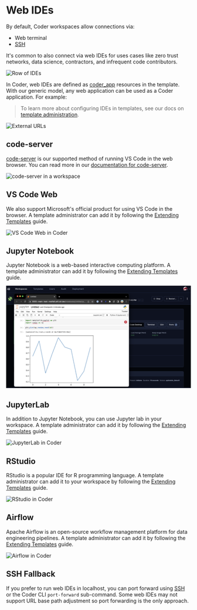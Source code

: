 # Web IDEs

By default, Coder workspaces allow connections via:

- Web terminal
- [SSH](./README.md#ssh)

It's common to also connect via web IDEs for uses cases like zero trust
networks, data science, contractors, and infrequent code contributors.

![Row of IDEs](../../images/ide-row.png)

In Coder, web IDEs are defined as
[coder_app](https://registry.terraform.io/providers/coder/coder/latest/docs/resources/app)
resources in the template. With our generic model, any web application can be
used as a Coder application. For example:

> To learn more about configuring IDEs in templates, see our docs on
> [template administration](../../admin/templates/README.md).

![External URLs](../../images/external-apps.png)

## code-server

[code-server](https://github.com/coder/code-server) is our supported method of
running VS Code in the web browser. You can read more in our
[documentation for code-server](https://coder.com/docs/code-server/latest).

![code-server in a workspace](../images/code-server-ide.png)

## VS Code Web

We also support Microsoft's official product for using VS Code in the browser. A
template administrator can add it by following the
[Extending Templates](../../admin/templates/extending-templates/ides/web-ides.md#vscode-web)
guide.

![VS Code Web in Coder](../../images/vscode-web.gif)

## Jupyter Notebook

Jupyter Notebook is a web-based interactive computing platform. A template
administrator can add it by following the
[Extending Templates](../../admin/templates/extending-templates/ides/web-ides.md#jupyter)
guide.

![Jupyter Notebook in Coder](../../images/jupyter-notebook.png)

## JupyterLab

In addition to Jupyter Notebook, you can use Jupyter lab in your workspace. A
template administrator can add it by following the
[Extending Templates](../../admin/templates/extending-templates/ides/web-ides.md#jupyterlab)
guide.

![JupyterLab in Coder](../../images/jupyter.png)

## RStudio

RStudio is a popular IDE for R programming language. A template administrator
can add it to your workspace by following the
[Extending Templates](../../admin/templates/extending-templates/ides/web-ides.md#rstudio)
guide.

![RStudio in Coder](../../images/rstudio-port-forward.png)

## Airflow

Apache Airflow is an open-source workflow management platform for data
engineering pipelines. A template administrator can add it by following the
[Extending Templates](../../admin/templates/extending-templates/ides/web-ides.md#airflow)
guide.

![Airflow in Coder](../../images/airflow-port-forward.png)

## SSH Fallback

If you prefer to run web IDEs in localhost, you can port forward using
[SSH](../README.md#ssh) or the Coder CLI `port-forward` sub-command. Some web
IDEs may not support URL base path adjustment so port forwarding is the only
approach.
